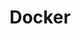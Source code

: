 ---
title: "Docker"
color: "white"
background: "#00084d"
description: "Docker is an open-source platform that automates the deployment of applications inside software containers. In this course, we will learn how to install and configure Docker, as well as how to build, run, and manage containers."
logo: "/tags/zabbix-logo.png"
---